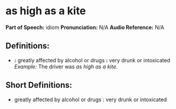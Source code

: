 # as high as a kite

**Part of Speech:** idiom
**Pronunciation:** N/A
**Audio Reference:** N/A

## Definitions:
- **:** greatly affected by alcohol or drugs **:** very drunk or intoxicated 
  *Example:* The driver was *as high as a kite*.

## Short Definitions:
- greatly affected by alcohol or drugs : very drunk or intoxicated
